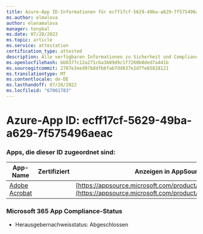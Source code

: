 ```yaml
---
title: Azure-App ID-Informationen für ecff17cf-5629-49ba-a629-7f575496aeac
ms.author: elmalova
author: elenamalova
manager: tonybal
ms.date: 07/28/2022
ms.topic: article
ms.service: attestation
certification_type: attested
description: Alle verfügbaren Informationen zu Sicherheit und Compliance für ecff17cf-5629-49ba-a629-7f575496aeac.
ms.openlocfilehash: bb0377c12a271cba3689d9c1f7260b8ded7a441b
ms.sourcegitcommit: 2787e3eed97b8dfb6fab7dd837e2d7fe65828121
ms.translationtype: MT
ms.contentlocale: de-DE
ms.lasthandoff: 07/28/2022
ms.locfileid: "67061783"
---
```

# <a name="azure-app-id-ecff17cf-5629-49ba-a629-7f575496aeac"></a>Azure-App ID: ecff17cf-5629-49ba-a629-7f575496aeac


### <a name="apps-associated-with-this-id"></a>Apps, die dieser ID zugeordnet sind:
| **App-Name** | **Zertifiziert** | **Anzeigen in AppSource** |
|--------------|---------------|-----------------------|
| [Adobe Acrobat](../forward/WA200002564.md) |  | [https://appsource.microsoft.com/product/office/WA200002564](https://appsource.microsoft.com/product/office/WA200002564) |

### <a name="microsoft-365-app-compliance-status"></a>Microsoft 365 App Compliance-Status
- Herausgebernachweisstatus: Abgeschlossen
